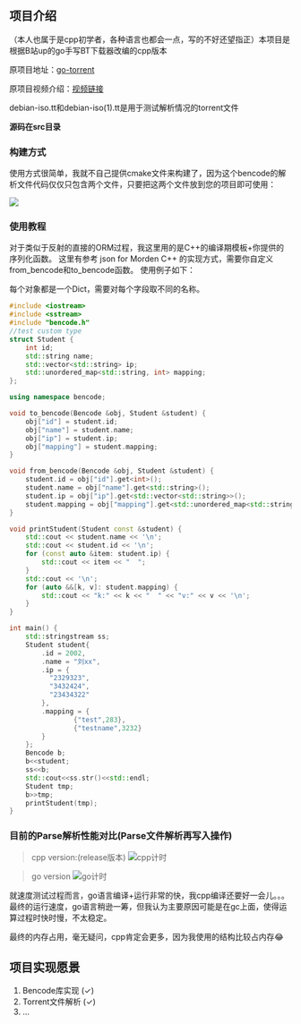 ## 项目介绍
（本人也属于是cpp初学者，各种语言也都会一点，写的不好还望指正）本项目是根据B站up的go手写BT下载器改编的cpp版本

原项目地址：[go-torrent](https://github.com/archeryue/go-torrent)

原项目视频介绍：[视频链接](https://www.bilibili.com/video/BV1zZ4y1678G/)

debian-iso.tt和debian-iso(1).tt是用于测试解析情况的torrent文件

**源码在src目录**
### 构建方式
使用方式很简单，我就不自己提供cmake文件来构建了，因为这个bencode的解析文件代码仅仅只包含两个文件，只要把这两个文件放到您的项目即可使用：

![](img/img-0.png)

### 使用教程
对于类似于反射的直接的ORM过程，我这里用的是C++的编译期模板+你提供的序列化函数。
这里有参考 json for Morden C++ 的实现方式，需要你自定义from_bencode和to_bencode函数。
使用例子如下：

每个对象都是一个Dict，需要对每个字段取不同的名称。
```cpp
#include <iostream>
#include <sstream>
#include "bencode.h"
//test custom type
struct Student {
    int id;
    std::string name;
    std::vector<std::string> ip;
    std::unordered_map<std::string, int> mapping;
};

using namespace bencode;

void to_bencode(Bencode &obj, Student &student) {
    obj["id"] = student.id;
    obj["name"] = student.name;
    obj["ip"] = student.ip;
    obj["mapping"] = student.mapping;
}

void from_bencode(Bencode &obj, Student &student) {
    student.id = obj["id"].get<int>();
    student.name = obj["name"].get<std::string>();
    student.ip = obj["ip"].get<std::vector<std::string>>();
    student.mapping = obj["mapping"].get<std::unordered_map<std::string, int>>();
}

void printStudent(Student const &student) {
    std::cout << student.name << '\n';
    std::cout << student.id << '\n';
    for (const auto &item: student.ip) {
        std::cout << item << "  ";
    }
    std::cout << '\n';
    for (auto &&[k, v]: student.mapping) {
        std::cout << "k:" << k << "  " << "v:" << v << '\n';
    }
}

int main() {
    std::stringstream ss;
    Student student{
        .id = 2002,
        .name = "刘xx",
        .ip = {
          "2329323",
          "3432424",
          "23434322"
        },
        .mapping = {
                {"test",283},
                {"testname",3232}
        }
    };
    Bencode b;
    b<<student;
    ss<<b;
    std::cout<<ss.str()<<std::endl;
    Student tmp;
    b>>tmp;
    printStudent(tmp);
}
```
### 目前的Parse解析性能对比(Parse文件解析再写入操作)
>cpp version:(release版本)
> ![cpp计时](img/img-cpp.png)

> go version
> ![go计时](img/img-go.png)

就速度测试过程而言，go语言编译+运行非常的快，我cpp编译还要好一会儿。。。
最终的运行速度，go语言稍逊一筹，但我认为主要原因可能是在gc上面，使得运算过程时快时慢，不太稳定。

最终的内存占用，毫无疑问，cpp肯定会更多，因为我使用的结构比较占内存😂
## 项目实现愿景
1. Bencode库实现 (✓)
2. Torrent文件解析 (✓)
3. ...
